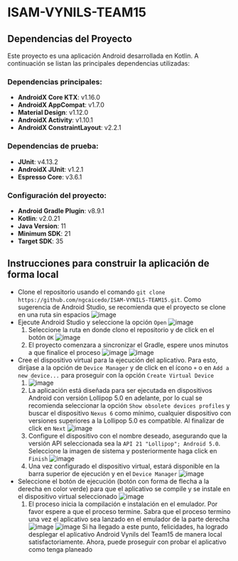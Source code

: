 # ISAM-VYNILS-TEAM15

## Dependencias del Proyecto

Este proyecto es una aplicación Android desarrollada en Kotlin. A continuación se listan las principales dependencias utilizadas:

### Dependencias principales:
- **AndroidX Core KTX**: v1.16.0
- **AndroidX AppCompat**: v1.7.0
- **Material Design**: v1.12.0
- **AndroidX Activity**: v1.10.1
- **AndroidX ConstraintLayout**: v2.2.1

### Dependencias de prueba:
- **JUnit**: v4.13.2
- **AndroidX JUnit**: v1.2.1
- **Espresso Core**: v3.6.1

### Configuración del proyecto:
- **Android Gradle Plugin**: v8.9.1
- **Kotlin**: v2.0.21
- **Java Version**: 11
- **Minimum SDK**: 21
- **Target SDK**: 35

## Instrucciones para construir la aplicación de forma local
* Clone el repositorio usando el comando `git clone https://github.com/ngcaicedo/ISAM-VYNILS-TEAM15.git`. Como sugerencia de Android Studio, se recomienda que el proyecto se clone en una ruta sin espacios
   ![image](https://github.com/user-attachments/assets/71f7b174-6529-4cdf-b9ee-52d2350ff5c6)
* Ejecute Android Studio y seleccione la opción `Open`
   ![image](https://github.com/user-attachments/assets/64c24aef-6693-49af-8ce4-b8cb86e11657)
   1. Seleccione la ruta en donde clono el repositorio y de click en el botón `OK`
   ![image](https://github.com/user-attachments/assets/808acc2a-f16c-4165-affe-5f016be3b777)
   2. El proyecto comenzara a sincronizar el Gradle, espere unos minutos a que finalice el proceso
   ![image](https://github.com/user-attachments/assets/cd70f0be-138a-4d7b-81bc-b1022ca8e4c3)
   ![image](https://github.com/user-attachments/assets/26548490-d4d8-4828-8a52-c8ab587763e1)
* Cree el dispositivo virtual para la ejecución del aplicativo. Para esto, diríjase a la opción de `Device Manager` y de click en el ícono `+` o en `Add a new device...` para proseguir con la opción `Create Virtual Device`
   1. ![image](https://github.com/user-attachments/assets/75bf8dab-7c80-4601-b4fd-149bac263f61)
   2. La aplicación está diseñada para ser ejecutada en dispositivos Android con versión Lollipop 5.0 en adelante, por lo cual se recomienda seleccionar la opción `Show obsolete devices profiles` y buscar el dispositivo `Nexus 6` como mínimo, cualquier dispositivo con versiones superiores a la Lollipop 5.0 es compatible. Al finalizar de click en `Next`
![image](https://github.com/user-attachments/assets/3554722f-7898-48ec-aeb6-d5082297549e)
   3. Configure el dispositivo con el nombre deseado, asegurando que la versión API seleccionada sea la `API 21 "Lollipop"; Android 5.0`. Seleccione la imagen de sistema y posteriormente haga click en `Finish`
      ![image](https://github.com/user-attachments/assets/ab0c50cf-f04f-4685-aa68-5adbafc595eb)
   4. Una vez configurado el dispositivo virtual, estará disponible en la barra superior de ejecución y en el `Device Manager`
      ![image](https://github.com/user-attachments/assets/0f4d8c08-9509-4bff-9fe4-314b279a8561)
* Seleccione el botón de ejecución (botón con forma de flecha a la derecha en color verde) para que el aplicativo se compile y se instale en el dispositivo virtual seleccionado
  ![image](https://github.com/user-attachments/assets/e2276e2d-5789-4e9a-b054-7293a59ca191)
   1. El proceso inicia la compilación e instalación en el emulador. Por favor espere a que el proceso termine. Sabra que el proceso termino una vez el aplicativo sea lanzado en el emulador de la parte derecha
      ![image](https://github.com/user-attachments/assets/934de4bb-f11a-47fd-8e47-6b7354381b47)
      ![image](https://github.com/user-attachments/assets/e8156120-1707-4ae8-90fe-c928f7cbf0e5)
Si ha llegado a este punto, felicidades, ha logrado desplegar el aplicativo Android Vynils del Team15 de manera local satisfactoriamente. Ahora, puede proseguir con probar el aplicativo como tenga planeado 





      
 

  



